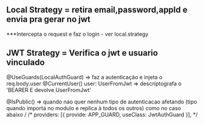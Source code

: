 ## Local Strategy = retira email,password,appId e envia pra gerar no jwt
***Intercepta o request e faz o login - ver local.strategy


## JWT Strategy = Verifica o jwt e usuario vinculado

@UseGuards(LocalAuthGuard) => faz a autenticação e injeta o req.body.user
@CurrentUser() user: UserFromJwt => descriptografa o 'BEARER E devolve UserFromJwt'

@IsPublic()  => quando nao quer nenhum tipo de autenticacao afetando (tipo quando importa no modulo e replica à todos os outros) como no caso abaixo \/
/* 
  providers: [{
      provide: APP_GUARD,
      useClass: JwtAuthGuard
    }],
*/